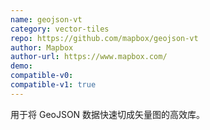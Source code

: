 ```yaml
---
name: geojson-vt
category: vector-tiles
repo: https://github.com/mapbox/geojson-vt
author: Mapbox
author-url: https://www.mapbox.com/
demo: 
compatible-v0:
compatible-v1: true
---
```


用于将 GeoJSON 数据快速切成矢量图的高效库。
